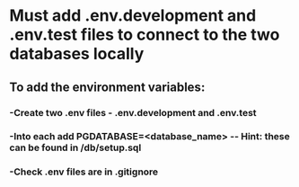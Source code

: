 # Must add .env.development and .env.test files to connect to the two databases locally 
## To add the environment variables: 
### -Create two .env files - .env.development and .env.test
### -Into each add PGDATABASE=<database_name>  --  **Hint**: these can be found in /db/setup.sql
### -Check .env files are in .gitignore

